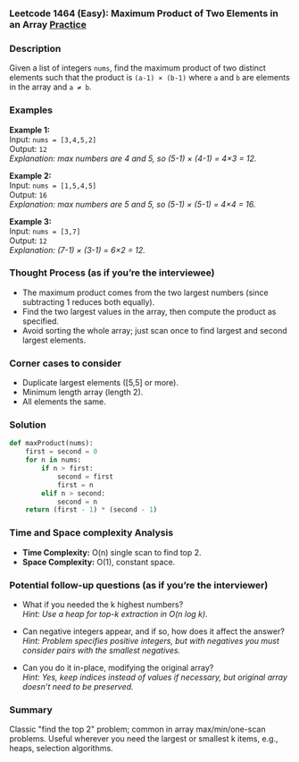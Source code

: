 ### Leetcode 1464 (Easy): Maximum Product of Two Elements in an Array [Practice](https://leetcode.com/problems/maximum-product-of-two-elements-in-an-array)

### Description  
Given a list of integers `nums`, find the maximum product of two distinct elements such that the product is `(a-1) × (b-1)` where `a` and `b` are elements in the array and `a ≠ b`.

### Examples  

**Example 1:**  
Input: `nums = [3,4,5,2]`  
Output: `12`  
*Explanation: max numbers are 4 and 5, so (5-1) × (4-1) = 4×3 = 12.*

**Example 2:**  
Input: `nums = [1,5,4,5]`  
Output: `16`  
*Explanation: max numbers are 5 and 5, so (5-1) × (5-1) = 4×4 = 16.*

**Example 3:**  
Input: `nums = [3,7]`  
Output: `12`  
*Explanation: (7-1) × (3-1) = 6×2 = 12.*

### Thought Process (as if you’re the interviewee)  
- The maximum product comes from the two largest numbers (since subtracting 1 reduces both equally).
- Find the two largest values in the array, then compute the product as specified.
- Avoid sorting the whole array; just scan once to find largest and second largest elements.

### Corner cases to consider  
- Duplicate largest elements ([5,5] or more).
- Minimum length array (length 2).
- All elements the same.

### Solution

```python
def maxProduct(nums):
    first = second = 0
    for n in nums:
        if n > first:
            second = first
            first = n
        elif n > second:
            second = n
    return (first - 1) * (second - 1)
```

### Time and Space complexity Analysis  
- **Time Complexity:** O(n) single scan to find top 2.
- **Space Complexity:** O(1), constant space.

### Potential follow-up questions (as if you’re the interviewer)  

- What if you needed the k highest numbers?  
  *Hint: Use a heap for top-k extraction in O(n log k).*  

- Can negative integers appear, and if so, how does it affect the answer?  
  *Hint: Problem specifies positive integers, but with negatives you must consider pairs with the smallest negatives.*

- Can you do it in-place, modifying the original array?  
  *Hint: Yes, keep indices instead of values if necessary, but original array doesn’t need to be preserved.*

### Summary
Classic "find the top 2" problem; common in array max/min/one-scan problems. Useful wherever you need the largest or smallest k items, e.g., heaps, selection algorithms.